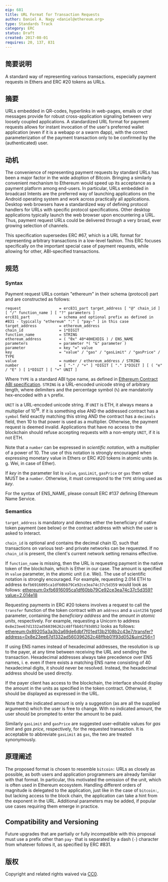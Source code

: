 ```yaml
---
eip: 681
title: URL Format for Transaction Requests
author: Daniel A. Nagy <daniel@ethereum.org>
type: Standards Track
category: ERC
status: Draft
created: 2017-08-01
requires: 20, 137, 831
---
```


## 简要说明
A standard way of representing various transactions, especially payment requests in Ethers and ERC #20 tokens as URLs.

## 摘要
URLs embedded in QR-codes, hyperlinks in web-pages, emails or chat messages provide for robust cross-application signaling between very loosely coupled applications. A standardized URL format for payment requests allows for instant invocation of the user's preferred wallet application (even if it is a webapp or a swarm đapp), with the correct parameterization of the payment transaction only to be confirmed by the (authenticated) user.

## 动机
The convenience of representing payment requests by standard URLs has been a major factor in the wide adoption of Bitcoin. Bringing a similarly convenient mechanism to Ethereum would speed up its acceptance as a payment platform among end-users. In particular, URLs embedded in broadcast Intents are the preferred way of launching applications on the Android operating system and work across practically all applications. Desktop web browsers have a standardized way of defining protocol handlers for URLs with specific protocol specifications. Other desktop applications typically launch the web browser upon encountering a URL. Thus, payment request URLs could be delivered through a very broad, ever growing selection of channels.

This specification supersedes ERC #67, which is a URL format for representing arbitrary transactions in a low-level fashion. This ERC focuses specifically on the important special case of payment requests, while allowing for other, ABI-specified transactions.

## 规范

### Syntax
Payment request URLs contain "ethereum" in their schema (protocol) part and are constructed as follows:

    request                 = erc831_part target_address [ "@" chain_id ] [ "/" function_name ] [ "?" parameters ]
    erc831_part             = schema and optional prefix as defined in #831 - typically "ethereum" ":" [ "pay-" ] in this case
    target_address          = ethereum_address
    chain_id                = 1*DIGIT
    function_name           = STRING
    ethereum_address        = ( "0x" 40*40HEXDIG ) / ENS_NAME
    parameters              = parameter *( "&" parameter )
    parameter               = key "=" value
    key                     = "value" / "gas" / "gasLimit" / "gasPrice" / TYPE
    value                   = number / ethereum_address / STRING
    number                  = [ "-" / "+" ] *DIGIT [ "." 1*DIGIT ] [ ( "e" / "E" ) [ 1*DIGIT ] [ "+" UNIT ]


Where `TYPE` is a standard ABI type name, as defined in [Ethereum Contract ABI specification](https://solidity.readthedocs.io/en/develop/abi-spec.html). `STRING` is a URL-encoded unicode string of arbitrary length, where delimiters and the
percentage symbol (`%`) are mandatorily hex-encoded with a `%` prefix.

`UNIT` is a URL-encoded unicode string. If `UNIT` is ETH, it always means a multiplier of 10<sup>18</sup>. If it is something
else AND the addressed contract has a `symbol` field exactly matching this string AND the contract has a `decimals` field, then
10 to that power is used as a multiplier. Otherwise, the payment request is deemed invalid. Applications that have no access to
the blockchain should refuse accepting requests with a non-empty `UNIT`, if it is not ETH.

Note that a `number` can be expressed in *scientific notation*, with a multiplier of a power of 10. The use of this notation is strongly encouraged when expressing monetary value in Ethers or ERC #20 tokens in atomic units (e. g. Wei, in case of Ether).

If *key* in the parameter list is `value`, `gasLimit`, `gasPrice` or `gas` then *value* MUST be a `number`. Otherwise, it must correspond to the `TYPE` string used as *key*.

For the syntax of ENS_NAME, please consult ERC #137 defining Ethereum Name Service.

### Semantics

`target_address` is mandatory and denotes either the beneficiary of native token payment (see below) or the contract address with which the user is asked to interact.

`chain_id` is optional and contains the decimal chain ID, such that transactions on various test- and private networks can be requested. If no `chain_id` is present, the client's current network setting remains effective.

If `function_name` is missing, then the URL is requesting payment in the native token of the blockchain, which is Ether in our case. The amount is specified in `value` parameter, in the atomic unit (i.e. Wei). The use of scientific notation is strongly encouraged. For example, requesting 2.014 ETH to address `0xfb6916095ca1df60bb79Ce92ce3ea74c37c5d359` would look as follows:
[ethereum:0xfb6916095ca1df60bb79Ce92ce3ea74c37c5d359?value=2.014e18](ethereum:0xfb6916095ca1df60bb79Ce92ce3ea74c37c5d359?value=2.014e18)

Requesting payments in ERC #20 tokens involves a request to call the `transfer` function of the token contract with an `address` and a `uint256` typed parameter, containing the *beneficiary address* and the *amount in atomic units*, respectively. For example,
requesting a Unicorn to address `0x8e23ee67d1332ad560396262c48ffbb01f93d052` looks as follows:
[ethereum:0x89205a3a3b2a69de6dbf7f01ed13b2108b2c43e7/transfer?address=0x8e23ee67d1332ad560396262c48ffbb01f93d052&uint256=1](ethereum:0x89205a3a3b2a69de6dbf7f01ed13b2108b2c43e7/transfer?address=0x8e23ee67d1332ad560396262c48ffbb01f93d052&uint256=1)

If using ENS names instead of hexadecimal addresses, the resolution is up to the payer, at any time between receiving the URL and sending the transaction. Hexadecimal addresses always take precedence over ENS names, i. e. even if there exists a matching ENS name consisting of 40 hexadecimal digits, it should never be resolved. Instead, the hexadecimal address should be used directly.

If the payer client has access to the blockchain, the interface should display the amount in the units as specified in the token contract. Otherwise, it should be displayed as expressed in the URL.

Note that the indicated amount is only a suggestion (as are all the supplied arguments) which the user is free to change. With no indicated amount, the user should be prompted to enter the amount to be paid.

Similarly `gasLimit` and `gasPrice` are suggested user-editable values for *gas limit* and *gas price*, respectively, for the requested transaction. It is acceptable to abbreviate `gasLimit` as `gas`, the two are treated synonymously.

## 原理阐述
The proposed format is chosen to resemble `bitcoin:` URLs as closely as possible, as both users and application programmers are already familiar with that format. In particular, this motivated the omission of the unit, which is often used in Ethereum ecosystem. Handling different orders of magnitude is delegated to the application, just like in the case of `bitcoin:`, but lacking access to the block chain, the application can take a hint from the exponent in the URL. Additional parameters may be added, if popular use cases requiring them emerge in practice.

## Compatibility and Versioning
Future upgrades that are partially or fully incompatible with this proposal must use a prefix other than `pay-` that is separated by a dash (`-`) character from whatever follows it, as specified by ERC #831.

## 版权

Copyright and related rights waived via [CC0](https://creativecommons.org/publicdomain/zero/1.0/).
